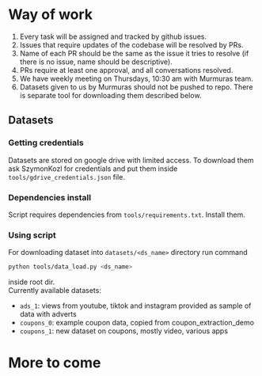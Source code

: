 # Way of work
1. Every task will be assigned and tracked by github issues.
2. Issues that require updates of the codebase will be resolved by PRs.
3. Name of each PR should be the same as the issue it tries to resolve (if there is no issue, name should be descriptive).
4. PRs require at least one approval, and all conversations resolved.
5. We have weekly meeting on Thursdays, 10:30 am with Murmuras team.
6. Datasets given to us by Murmuras should not be pushed to repo. There is separate tool for downloading them described below.
## Datasets
### Getting credentials
Datasets are stored on google drive with limited access. To download them ask SzymonKozl for credentials and put them inside `tools/gdrive_credentials.json` file.
### Dependencies install
Script requires dependencies from `tools/requirements.txt`. Install them.
### Using script
For downloading dataset into `datasets/<ds_name>` directory run command
```bash
python tools/data_load.py <ds_name>
```
inside root dir. </br>
Currently available datasets:
* `ads_1`: views from youtube, tiktok and instagram provided as sample of data with adverts
* `coupons_0`: example coupon data, copied from coupon_extraction_demo
* `coupons_1`: new dataset on coupons, mostly video, various apps

# More to come